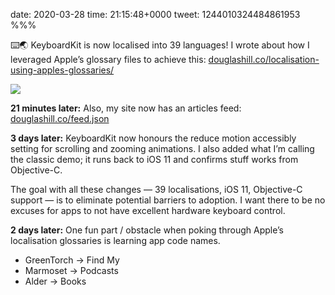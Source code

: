 date: 2020-03-28
time: 21:15:48+0000
tweet: 1244010324484861953
%%%

⌨️🌏 KeyboardKit is now localised into 39 languages! I wrote about how I leveraged Apple’s glossary files to achieve this: [douglashill.co/localisation-using-apples-glossaries/](https://douglashill.co/localisation-using-apples-glossaries/)

![](EUOcyusXsAMzK8P.jpg)

**21 minutes later:** Also, my site now has an articles feed: [douglashill.co/feed.json](https://douglashill.co/feed.json)

**3 days later:** KeyboardKit now honours the reduce motion accessibly setting for scrolling and zooming animations. I also added what I’m calling the classic demo; it runs back to iOS 11 and confirms stuff works from Objective-C.

The goal with all these changes — 39 localisations, iOS 11, Objective-C support — is to eliminate potential barriers to adoption. I want there to be no excuses for apps to not have excellent hardware keyboard control.

**2 days later:** One fun part / obstacle when poking through Apple’s localisation glossaries is learning app code names.

- GreenTorch -&gt; Find My
- Marmoset -&gt; Podcasts
- Alder -&gt; Books
